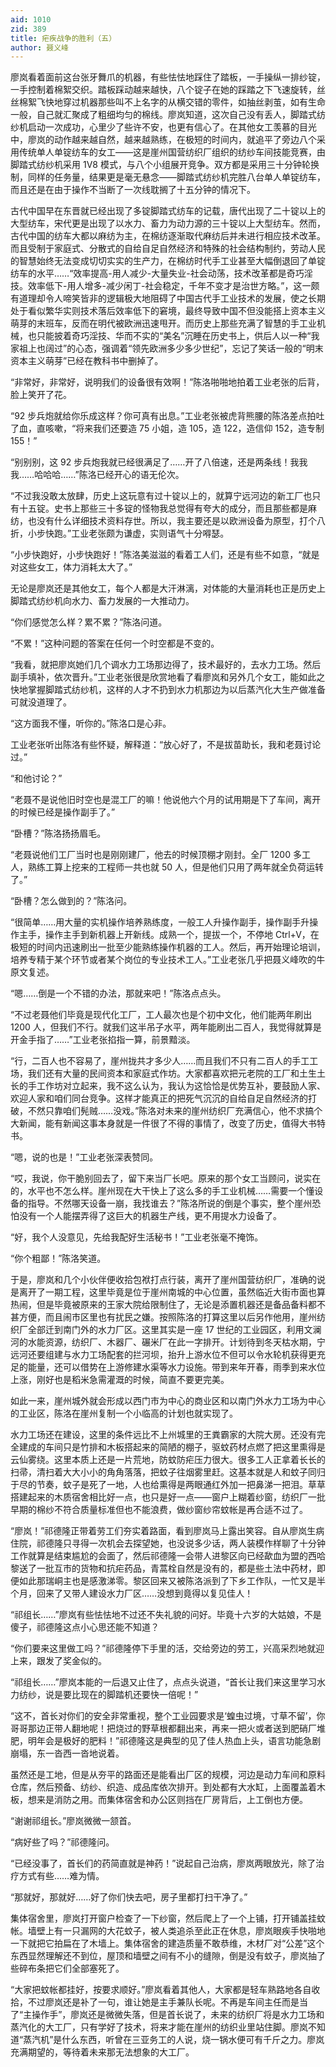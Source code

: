 ```yaml
---
aid: 1010
zid: 389
title: 疟疾战争的胜利（五）
author: 聂义峰
---
```


廖岚看着面前这台张牙舞爪的机器，有些怯怯地踩住了踏板，一手操纵一排纱锭，一手控制着棉絮交织。踏板踩动越来越快，八个锭子在她的踩踏之下飞速旋转，丝丝棉絮飞快地穿过机器那些叫不上名字的从横交错的零件，如抽丝剥茧，如有生命一般，自己就汇聚成了粗细均匀的棉线。廖岚知道，这次自己没有丢人，脚踏式纺纱机启动一次成功，心里少了些许不安，也更有信心了。在其他女工羡慕的目光中，廖岚的动作越来越自然，越来越熟练，在极短的时间内，就追平了旁边八个采用传统单人单锭纺车的女工——这是崖州国营纺织厂组织的纺纱车间技能竞赛，由脚踏式纺纱机采用 1V8 模式，与八个小组展开竞争。双方都是采用三十分钟轮换制，同样的任务量，结果更是毫无悬念——脚踏式纺纱机完胜八台单人单锭纺车，而且还是在由于操作不当断了一次线耽搁了十五分钟的情况下。

古代中国早在东晋就已经出现了多锭脚踏式纺车的记载，唐代出现了二十锭以上的大型纺车，宋代更是出现了以水力、畜力为动力源的三十锭以上大型纺车。然而，古代中国的纺车大都以麻纺为主，在棉纺逐渐取代麻纺后并未进行相应技术改革。而且受制于家庭式、分散式的自给自足自然经济和特殊的社会结构制约，劳动人民的智慧始终无法变成切切实实的生产力，在棉纺时代手工业甚至大幅倒退回了单锭纺车的水平……“效率提高-用人减少-大量失业-社会动荡，技术改革都是奇巧淫技。效率低下-用人增多-减少闲丁-社会稳定，千年不变才是治世方略。”，这一颇有道理却令人啼笑皆非的逻辑极大地阻碍了中国古代手工业技术的发展，使之长期处于看似繁华实则技术落后效率低下的窘境，最终导致中国不但没能搭上资本主义萌芽的末班车，反而在明代被欧洲迅速甩开。而历史上那些充满了智慧的手工业机械，也只能披着奇巧淫技、华而不实的“美名”沉睡在历史书上，供后人以一种“我家祖上也阔过”的心态，强调着“领先欧洲多少多少世纪”，忘记了笑话一般的“明末资本主义萌芽”已经在教科书中删掉了。

“非常好，非常好，说明我们的设备很有效啊！”陈洛啪啪地拍着工业老张的后背，脸上笑开了花。

“92 步兵炮就给你乐成这样？你可真有出息。”工业老张被虎背熊腰的陈洛差点拍吐了血，直咳嗽，“将来我们还要造 75 小姐，造 105，造 122，造信仰 152，造专制 155！”

“别别别，这 92 步兵炮我就已经很满足了……开了八倍速，还是两条线！我我我……哈哈哈……”陈洛已经开心的语无伦次。

“不过我没敢太放肆，历史上这玩意有过十锭以上的，就算宁远河边的新工厂也只有十五锭。史书上那些三十多锭的怪物我总觉得有夸大的成分，而且那些都是麻纺，也没有什么详细技术资料存世。所以，我主要还是以欧洲设备为原型，打个八折，小步快跑。”工业老张颇为谦虚，实则语气十分嘚瑟。

“小步快跑好，小步快跑好！”陈洛美滋滋的看着工人们，还是有些不如意，“就是对这些女工，体力消耗太大了。”

无论是廖岚还是其他女工，每个人都是大汗淋漓，对体能的大量消耗也正是历史上脚踏式纺纱机向水力、畜力发展的一大推动力。

“你们感觉怎么样？累不累？”陈洛问道。

“不累！”这种问题的答案在任何一个时空都是不变的。

“我看，就把廖岚她们几个调水力工场那边得了，技术最好的，去水力工场。然后副手填补，依次晋升。”工业老张很是欣赏地看了看廖岚和另外几个女工，能如此之快地掌握脚踏式纺纱机，这样的人才不扔到水力机那边为以后蒸汽化大生产做准备可就没道理了。

“这方面我不懂，听你的。”陈洛口是心非。

工业老张听出陈洛有些怀疑，解释道：“放心好了，不是拔苗助长，我和老聂讨论过。”

“和他讨论？”

“老聂不是说他旧时空也是混工厂的嘛！他说他六个月的试用期是下了车间，离开的时候已经是操作副手了。”

“卧槽？”陈洛扬扬眉毛。

“老聂说他们工厂当时也是刚刚建厂，他去的时候顶棚才刚封。全厂 1200 多工人，熟练工算上挖来的工程师一共也就 50 人，但是他们只用了两年就全负荷运转了。”

“卧槽？怎么做到的？”陈洛问。

“很简单……用大量的实机操作培养熟练度，一般工人升操作副手，操作副手升操作主手，操作主手到新机器上开新线。成熟一个，提拔一个，不停地 Ctrl+V，在极短的时间内迅速刷出一批至少能熟练操作机器的工人。然后，再开始理论培训，培养专精于某个环节或者某个岗位的专业技术工人。”工业老张几乎把聂义峰吹的牛原文复述。

“嗯……倒是一个不错的办法，那就来吧！”陈洛点点头。

“不过老聂他们毕竟是现代化工厂，工人最次也是个初中文化，他们能两年刷出 1200 人，但我们不行。就我们这半吊子水平，两年能刷出二百人，我觉得就算是开金手指了……”工业老张掐指一算，前景黯淡。

“行，二百人也不容易了，崖州拢共才多少人……而且我们不只有二百人的手工工场，我们还有大量的民间资本和家庭式作坊。大家都喜欢把元老院的工厂和土生土长的手工作坊对立起来，我不这么认为，我认为这恰恰是优势互补，要鼓励人家、欢迎人家和咱们同台竞争。这样才能真正的把死气沉沉的自给自足自然经济的打破，不然只靠咱们髡贼……没戏。”陈洛对未来的崖州纺织厂充满信心，他不求搞个大新闻，能有新闻这事本身就是一件很了不得的事情了，改变了历史，值得大书特书。

“嗯，说的也是！”工业老张深表赞同。

“哎，我说，你干脆别回去了，留下来当厂长吧。原来的那个女工当顾问，说实在的，水平也不怎么样。崖州现在大干快上了这么多的手工业机械……需要一个懂设备的指导。不然哪天设备一崩，我找谁去？”陈洛所说的倒是个事实，整个崖州恐怕没有一个人能摆弄得了这巨大的机器生产线，更不用提水力设备了。

“好，我个人没意见，先给我配好生活秘书！”工业老张毫不掩饰。

“你个粗鄙！”陈洛笑道。

于是，廖岚和几个小伙伴便收拾包袱打点行装，离开了崖州国营纺织厂，准确的说是离开了一期工程，这里毕竟是位于崖州南城的中心位置，虽然临近大街市面也算热闹，但是毕竟被原来的王家大院给限制住了，无论是添置机器还是备品备料都不甚方便，而且闹市区里也有扰民之嫌。按照陈洛的打算这里以后另作他用，崖州纺织厂全部迁到南门外的水力厂区。这里其实是一座 17 世纪的工业园区，利用文澜河的水能资源，纺织厂、木器厂、碾米厂在此一字排开。计划待到冬天枯水期，宁远河还要组建与水力工场配套的拦河坝，抬升上游水位不但可以令水轮机获得更充足的能量，还可以借势在上游修建水渠等水力设施。带到来年开春，雨季到来水位上涨，刚好也是稻米急需灌溉的时候，简直不要更完美。

如此一来，崖州城外就会形成以西门市为中心的商业区和以南门外水力工场为中心的工业区，陈洛在崖州复制一个小临高的计划也就实现了。

水力工场还在建设，这里的条件远比不上州城里的王粪霸家的大院大房。还没有完全建成的车间只是竹排和木板搭起来的简陋的棚子，驱蚊药材点燃了把这里熏得是云仙雾绕。这里本质上还是一片荒地，防蚊防疟压力很大。很多工人正拿着长长的扫帚，清扫着大大小小的角角落落，把蚊子往烟雾里赶。这基本就是人和蚊子同归于尽的节奏，蚊子是死了一地，人也给熏得是两眼通红外加一把鼻涕一把泪。草草搭建起来的木质宿舍相比好一点，也只是好一点——窗户上糊着纱窗，纺织厂一批早期的棉纱不符合质量标准但也不能浪费，做纱窗纱帘蚊帐是再合适不过了。

“廖岚！”祁德隆正带着劳工们夯实着路面，看到廖岚马上露出笑容。自从廖岚生病住院，祁德隆只寻得一次机会去探望她，也没说多少话，两人装模作样聊了十分钟工作就算是结束尴尬的会面了，然后祁德隆一会带人进黎区向已经歃血为盟的西哈黎送了一批互市的货物和抗疟药品，青蒿栓自然是没有的，都是些土法中药材，即便如此那瑞峒主也是感激涕零。黎区回来又被陈洛派到了下乡工作队，一忙又是半个月，回来了又带人建设水力厂区……没想到竟得以复见佳人！

“祁组长……”廖岚有些怯怯地不过还不失礼貌的问好。毕竟十六岁的大姑娘，不是傻子，祁德隆这点小心思还能不知道？

“你们要来这里做工吗？”祁德隆停下手里的活，交给旁边的劳工，兴高采烈地就迎上来，跟发了奖金似的。

“祁组长……”廖岚本能的一后退又止住了，点点头说道，“首长让我们来这里学习水力纺纱，说是要比现在的脚踏机还要快一倍呢！”

“这不，首长对你们的安全非常重视，整个工业园要求是‘蝗虫过境，寸草不留’，你哥哥那边正带人翻地呢！把烧过的野草根都翻出来，再来一把火或者送到肥硝厂堆肥，明年会是极好的肥料！”祁德隆这是典型的见了佳人热血上头，语言功能急剧崩塌，东一沓西一沓地说着。

虽然还是工地，但是从夯平的路面还是能看出厂区的规模，河边是动力车间和原料仓库，然后预备、纺纱、织造、成品库依次排开。到处都有大水缸，上面覆盖着木板，想来是消防之用。而集体宿舍和办公区则挡在厂房背后，上工倒也方便。

“谢谢祁组长。”廖岚微微一颔首。

“病好些了吗？”祁德隆问。

“已经没事了，首长们的药简直就是神药！”说起自己治病，廖岚两眼放光，除了治疗方式有些……难为情。

“那就好，那就好……好了你们快去吧，房子里都打扫干净了。”

集体宿舍里，廖岚打开窗户检查了一下纱窗，然后爬上了一个上铺，打开铺盖挂蚊帐。墙壁上有一只漏网的大花蚊子，被人类追杀至此正在休息，廖岚眼疾手快啪地一下就把它拍扁在了木墙上。集体宿舍的建造质量不敢恭维，木材厂对“公差”这个东西显然理解还不到位，屋顶和墙壁之间有不小的缝隙，倒是没有蚊子，廖岚抽了些碎布条把它们全部塞死了。

“大家把蚊帐都挂好，按要求顺好。”廖岚看着其他人，大家都是轻车熟路地各自收拾，不过廖岚还是补了一句，谁让她是主手兼队长呢。不再是车间主任而是当了“主操作手”，廖岚还是微微失落，但是首长说了，未来的纺织厂将是水力工场和蒸汽化的大工厂，只有学好了技术，将来才能在崖州的纺织业里站住脚。廖岚不知道“蒸汽机”是什么东西，听曾在三亚务工的人说，烧一锅水便可有千斤之力。廖岚充满期望的，等待着未来那无法想象的大工厂。
